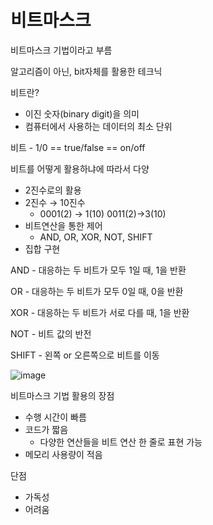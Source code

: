 # 비트마스크

비트마스크 기법이라고 부름

알고리즘이 아닌, bit자체를 활용한 테크닉

비트란?

- 이진 숫자(binary digit)을 의미
- 컴퓨터에서 사용하는 데이터의 최소 단위

비트 - 1/0 == true/false == on/off

비트를 어떻게 활용하냐에 따라서 다양

- 2진수로의 활용
- 2진수 → 10진수
    - 0001(2) → 1(10)     0011(2)→3(10)
- 비트연산을 통한 제어
    - AND, OR, XOR, NOT, SHIFT
- 집합 구현

AND - 대응하는 두 비트가 모두 1일 때, 1을 반환

OR - 대응하는 두 비트가 모두 0일 때, 0을 반환

XOR - 대응하는 두 비트가 서로 다를 때, 1을 반환

NOT - 비트 값의 반전

SHIFT - 왼쪽 or 오른쪽으로 비트를 이동 

![image](https://github.com/Lee-Areum/CodingAndCSstudy/assets/98503537/71c1df54-8ba5-4ac9-9d7c-4550c6e3fa96)


비트마스크 기법 활용의 장점

- 수행 시간이 빠름
- 코드가 짧음
    - 다양한 연산들을 비트 연산 한 줄로 표현 가능
- 메모리 사용량이 적음

단점

- 가독성
- 어려움
